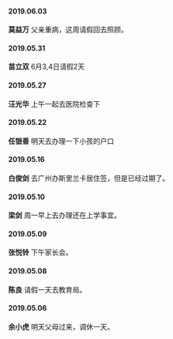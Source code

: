 
#### 2019.06.03
**莫益万**  父亲重病，这周请假回去照顾。
#### 2019.05.31
**苗立双**  6月3,4日请假2天
#### 2019.05.27
**汪光华** 上午一起去医院检查下
#### 2019.05.22
**任银善**  明天去办理一下小孩的户口
#### 2019.05.16
**白俊剑** 去广州办斯里兰卡居住签，但是已经过期了。
#### 2019.05.10
**梁剑** 周一早上去办理还在上学事宜。
#### 2019.05.09
**张悦铃** 下午家长会。
#### 2019.05.08
**陈良** 请假一天去教育局。
#### 2019.05.06
**余小虎** 明天父母过来，调休一天。

